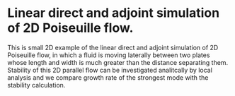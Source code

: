 # Linear direct and adjoint simulation of 2D Poiseuille flow.

This is small 2D example of the linear direct and adjoint simulation
of 2D Poiseuille flow, in which a fluid is moving laterally between
two plates whose length and width is much greater than the distance
separating them. Stability of this 2D parallel flow can be investigated
analitcally by local analysis and we compare growth rate of the strongest
mode with the stability calculation.
